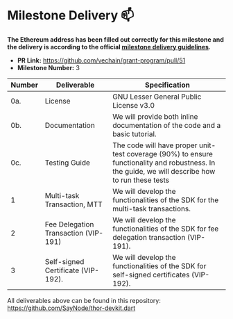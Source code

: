 # Milestone Delivery :mailbox:

**The Ethereum address has been filled out correctly for this milestone and the delivery is according to the official [milestone delivery guidelines](../).**  

* **PR Link:** https://github.com/vechain/grant-program/pull/51
* **Milestone Number:** 3


| Number | Deliverable | Specification |
|-|-|-|
| 0a.| License | GNU Lesser General Public License v3.0 |
| 0b. | Documentation | We will provide both inline documentation of the code and a basic tutorial. |
| 0c. | Testing Guide | The code will have proper unit-test coverage (90%) to ensure functionality and robustness. In the guide, we will describe how to run these tests |
| 1 | Multi-task Transaction, MTT | We will develop the functionalities of the SDK for the multi-task transactions.|
| 2 | Fee Delegation Transaction (VIP-191) | We will develop the functionalities of the SDK for fee delegation transaction (VIP-191). |
| 3 | Self-signed Certificate (VIP-192). | We will develop the functionalities of the SDK for self-signed certificates (VIP-192). |


All deliverables above can be found in this repository: https://github.com/SayNode/thor-devkit.dart